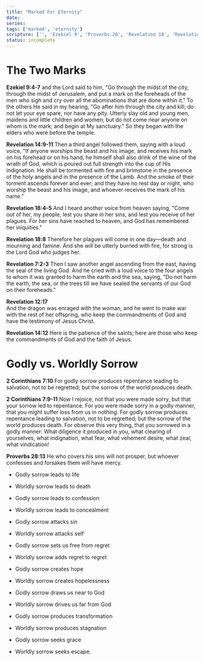 ```yaml
---
title: "Marked For Eternity"
date: 
series: 
tags: ['marked', 'eternity']
scripture: ['', 'Ezekiel 9', 'Proverbs 28', 'Revelation 18', 'Revelation 7:2-3', 'Revelation 18:4-5', 'Corinthians 7:9-11', 'Ezekiel 9:4-7', 'Corinthians 7', 'Revelation 7', '2', 'Revelation 14:9-11', 'Revelation 14']
status: incomplete
---
```


# The Two Marks

**Ezekiel 9:4-7**
and the Lord said to him, "Go through the midst of the city, through the midst of Jerusalem, and put a mark on the foreheads of the men who sigh and cry over all the abominations that are done within it." To the others He said in my hearing, "Go after him through the city and kill; do not let your eye spare, nor have any pity. Utterly slay old and young men, maidens and little children and women; but do not come near anyone on whom is the mark; and begin at My sanctuary." So they began with the elders who were before the temple.

**Revelation 14:9-11**
Then a third angel followed them, saying with a loud voice, "If anyone worships the beast and his image, and receives his mark on his forehead or on his hand, he himself shall also drink of the wine of the wrath of God, which is poured out full strength into the cup of His indignation. He shall be tormented with fire and brimstone in the presence of the holy angels and in the presence of the Lamb. And the smoke of their torment ascends forever and ever; and they have no rest day or night, who worship the beast and his image, and whoever receives the mark of his name."

**Revelation 18:4-5**
And I heard another voice from heaven saying, "Come out of her, my people, lest you share in her sins, and lest you receive of her plagues. For her sins have reached to heaven, and God has remembered her iniquities."

**Revelation 18:8**
Therefore her plagues will come in one day—death and mourning and famine. And she will be utterly burned with fire, for strong is the Lord God who judges her.

**Revelation 7:2-3**
Then I saw another angel ascending from the east, having the seal of the living God. And he cried with a loud voice to the four angels to whom it was granted to harm the earth and the sea, saying, "Do not harm the earth, the sea, or the trees till we have sealed the servants of our God on their foreheads."

**Revelation‬ ‭12‬:‭17**  
And the dragon was enraged with the woman, and he went to make war with the rest of her offspring, who keep the commandments of God and have the testimony of Jesus Christ.

**‭‭Revelation‬ ‭14‬:‭12**
Here is the patience of the saints; here are those who keep the commandments of God and the faith of Jesus.

# Godly vs. Worldly Sorrow

**2 Corinthians 7:10**
For godly sorrow produces repentance leading to salvation, not to be regretted; but the sorrow of the world produces death.

**2 Corinthians 7:9-11**
Now I rejoice, not that you were made sorry, but that your sorrow led to repentance. For you were made sorry in a godly manner, that you might suffer loss from us in nothing. For godly sorrow produces repentance leading to salvation, not to be regretted; but the sorrow of the world produces death. For observe this very thing, that you sorrowed in a godly manner: What diligence it produced in you, what clearing of yourselves, what indignation, what fear, what vehement desire, what zeal, what vindication!

**Proverbs 28:13**
He who covers his sins will not prosper, but whoever confesses and forsakes them will have mercy.

- Godly sorrow leads to life
- Worldly sorrow leads to death

- Godly sorrow leads to confession
- Worldly sorrow leads to concealment

- Godly sorrow attacks sin
- Worldly sorrow attacks self

- Godly sorrow sets us free from regret
- Worldly sorrow adds regret to regret

- Godly sorrow creates hope
- Worldly sorrow creates hopelessness

- Godly sorrow draws us near to God
- Worldly sorrow drives us far from God

- Godly sorrow produces transformation
- Worldly sorrow produces stagnation

- Godly sorrow seeks grace
- Worldly sorrow seeks escape.
